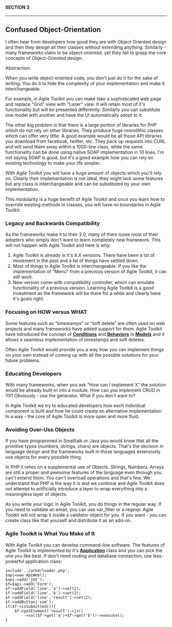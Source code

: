 #### SECTION 3
----
## Confused Object-Orientation

I often hear from developers how good they are with Object Oriented design and then they design all their classes without extending anything. Similarly - many frameworks claim to be object-oriented, yet they fail to grasp the core concepts of Object-Oriented design:

Abstraction.

When you write object-oriented code, you don't just do it for the sake of writing. You do it to hide the complexity of your implementation and make it interchangeable.

For example, in Agile Toolkit you can make take a sophisticated web page and replace "Grid" view with "Lister" view. It will retain most of it's functionality but will be presented differently. Similarly you can substitute one model with another and have the UI automatically adopt to it.

The other big problem is that there is a large portion of libraries for PHP which do not rely on other libraries. They produce huge monolithic classes which can offer very little. A good example would be all those API libraries you download from facebook, twitter, etc. They pack up requests into CURL and will send them away within a 1000-line class, while the same functionality can be done using native SOAP implementation in 10 lines. I'm not saying SOAP is good, but it's a good example how you can rely on existing technology to make your life simpler.

With Agile Toolkit you will have a huge amount of objects which you'll rely on. Clearly their implementation is not ideal, they might lack some features but any class is interchangeable and can be substituted by your own implementation.

This modularity is a huge benefit of Agile Toolkit and once you learn how to override existing methods in classes, you will have no boundaries in Agile Toolkit.

### Legacy and Backwards Compatibility

As the frameworks make it to their 2.0, many of them loose most of their adopters who simply don't want to learn completely new framework. This will not happen with Agile Toolkit and here is why:

1. Agile Toolkit is already in it's 4.X versions. There have been a lot of movement in the past and a lot of things have settled down.
2. Most of things in Agile Toolkit is interchangeable. If you like the implementation of "Menu" from a previous version of Agile Toolkit, it can still work.
3. New version come with compatibility controller, which can emulate functionality of a previous version.
Learning Agile Toolkit is a good investment as the framework will be there for a while and clearly have it's goals right.

### Focusing on HOW versus WHAT

Some features such as “timestamps” or “soft delete” are often used on web projects and many frameworks have added support for them. Agile Toolkit have introduced the concept of **<u>Conditions</u>** and **<u>Behaviors</u>** in **<u>Models</u>** and it allows a seamless implementation of timestamps and soft deletes.

Often Agile Toolkit would provide you a way how you can implement things on your own instead of coming up with all the possible solutions for your future problems.

### Educating Developers

With many frameworks, when you ask “How can I implement X” the solution would be already built-in into a module. How can you implement CRUD in YII? Obviously - use the generator. What if you don't want to?

In Agile Toolkit we try to educated developers how each individual component is built and how he could create an alternative implementation. In a way - the core of Agile Toolkit is more open and more fluid.

### Avoiding Over-Use Objects

If you have programmed in Smalltalk or Java you would know that all the primitive types (numbers, strings, chars) are objects. That's the decision in language design and the frameworks built in those languages extensively use objects for every possible thing.

In PHP it relies on a supplemental use of Objects. Strings, Numbers, Arrays are still a proper and awesome features of the language even through you can't extend them. You can't overload operations and that's fine. We understand that PHP is the way it is and we continue and Agile Toolkit does not attempt to artificially introduce a layer to wrap everything into a meaningless layer of objects.

As you write your logic in Agile Toolkit, you do things in the regular way. If you need to validate an email, you can use var_filter or a regexp. Agile Toolkit will not wrap it inside a validator object for you. If you want - you can create class like that yourself and distribute it as an add-on.

### Agile Toolkit is What You Make of It

With Agile Toolkit you can develop command-line software. The features of Agile Toolkit is implemented by it's **<u>Application</u>** class and you can pick the one you like best. If don't need routing and database connection, use less-powerful application class:

    include'../atk4/loader.php';
    $api=new ApiWeb();
    $api->add('jUI');
    $f=$api->add('Form');
    $f->addField('line','a')->set(2);
    $f->addField('line','b')->set(2);
    $f->addField('line','result')->set(2);
    $f->addButton('sum');
    if($f->isSubmitted()){
        $f->getElement('result')->js()
            ->val($f->get('a')+$f->get('b'))->execute();
    }
